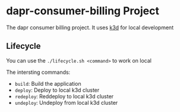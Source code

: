 # dapr-consumer-billing Project

The dapr consumer billing project.
It uses [k3d](https://k3d.io/) for local development

## Lifecycle

You can use the `./lifecycle.sh <command>` to work on local

The intersting commands:

- `build`: Build the application
- `deploy`: Deploy to local k3d cluster
- `redeploy`: Reddeploy to local k3d cluster
- `undeploy`: Undeploy from local k3d cluster
